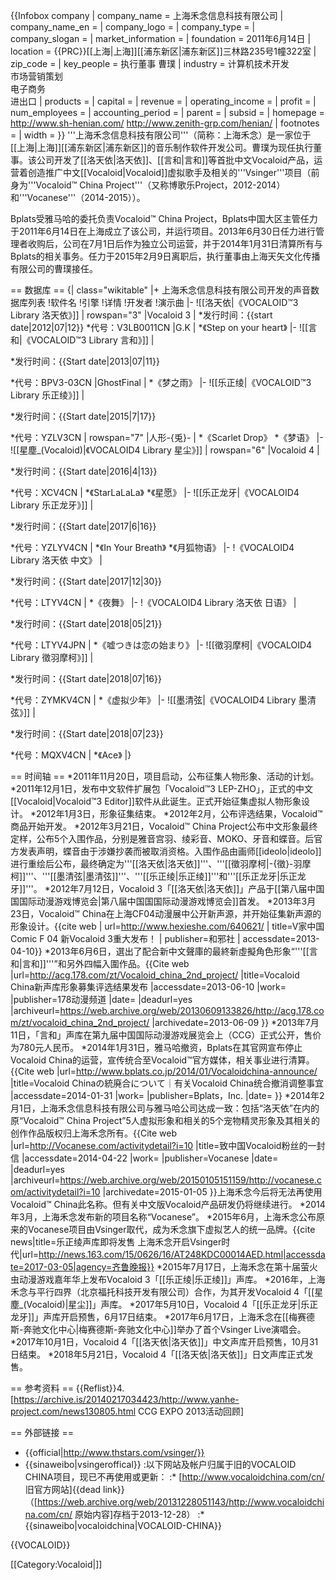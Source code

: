 {{Infobox company 
| company_name =  上海禾念信息科技有限公司
| company_name_en = 
| company_logo = 
| company_type = 
| company_slogan = 
| market_information = 
| foundation = 2011年6月14日
| location = {{PRC}}[[上海|上海]][[浦东新区|浦东新区]]三林路235号1幢322室
| zip_code = 
| key_people = 执行董事 曹璞
| industry = 计算机技术开发<br/>市场营销策划<br/>电子商务<br/>进出口
| products = 
| capital = 
| revenue = 
| operating_income = 
| profit = 
| num_employees = 
| accounting_period = 
| parent = 
| subsid = 
| homepage = http://www.sh-henian.com/
http://www.zenith-grp.com/henian/
| footnotes = 
| width = 
}}
'''上海禾念信息科技有限公司'''（简称：上海禾念）是一家位于[[上海|上海]][[浦东新区|浦东新区]]的音乐制作软件开发公司。曹璞为现任执行董事。该公司开发了[[洛天依|洛天依]]、[[言和|言和]]等首批中文Vocaloid产品，运营着创造推广中文[[Vocaloid|Vocaloid]]虚拟歌手及相关的'''Vsinger'''项目（前身为'''Vocaloid™ China Project'''（又称博歌乐Project，2012-2014）和'''Vocanese'''（2014-2015））。

Bplats受雅马哈的委托负责Vocaloid™ China Project，Bplats中国大区主管任力于2011年6月14日在上海成立了该公司，并运行项目。2013年6月30日任力进行管理者收购后，公司在7月1日后作为独立公司运营，并于2014年1月31日清算所有与Bplats的相关事务。任力于2015年2月9日离职后，执行董事由上海天矢文化传播有限公司的曹璞接任。

== 数据库 ==
{| class="wikitable"
|+ 上海禾念信息科技有限公司开发的声音数据库列表
!软件名
!引擎
!详情
!开发者
!演示曲
|-
![[洛天依|《VOCALOID™3 Library 洛天依》]]
| rowspan="3" |Vocaloid 3
|
*发行时间：{{start date|2012|07|12}}
*代号：V3LB0011CN
|G.K
|
*《Step on your heart》
|-
![[言和|《VOCALOID™3 Library 言和》]]
|

*发行时间：{{Start date|2013|07|11}}

*代号：BPV3-03CN
|GhostFinal
|
*《梦之雨》
|-
![[乐正绫|《VOCALOID™3 Library 乐正绫》]]
|

*发行时间：{{Start date|2015|7|17}}

*代号：YZLV3CN
| rowspan="7" |人形-{兎}-
|
*《Scarlet Drop》
*《梦语》
|-
![[星塵_(Vocaloid)|《VOCALOID4 Library 星尘》]]
| rowspan="6" |Vocaloid 4
|

*发行时间：{{Start date|2016|4|13}}

*代号：XCV4CN
|
*《StarLaLaLa》
*《星愿》
|-
![[乐正龙牙|《VOCALOID4 Library 乐正龙牙》]]
|

*发行时间：{{Start date|2017|6|16}}

*代号：YZLYV4CN
|
*《In Your Breath》
*《月狐物语》
|-
!《VOCALOID4 Library 洛天依 中文》
|

*发行时间：{{Start date|2017|12|30}}

*代号：LTYV4CN
|
*《夜舞》
|-
!《VOCALOID4 Library 洛天依 日语》
|

*发行时间：{{Start date|2018|05|21}}

*代号：LTYV4JPN
|
*《嘘つきは恋の始まり》
|-
![[徵羽摩柯|《VOCALOID4 Library 徵羽摩柯》]]
|

*发行时间：{{Start date|2018|07|16}}

*代号：ZYMKV4CN
|
*《虚拟少年》
|-
![[墨清弦|《VOCALOID4 Library 墨清弦》]]
|

*发行时间：{{Start date|2018|07|23}}

*代号：MQXV4CN
|
*《Ace》
|}

== 时间轴 ==
*2011年11月20日，项目启动，公布征集人物形象、活动的计划。
*2011年12月1日，发布中文软件扩展包「Vocaloid™3 LEP-ZHO」，正式的中文[[Vocaloid|Vocaloid™3 Editor]]软件从此诞生。正式开始征集虚拟人物形象设计。
*2012年1月3日，形象征集结束。
*2012年2月，公布评选结果，Vocaloid™商品开始开发。
*2012年3月21日，Vocaloid™ China Project公布中文形象最终定样，公布5个入围作品，分别是雅音宫羽、绫彩音、MOKO、牙音和蝶音。后官方发表声明，蝶音由于涉嫌抄袭而被取消资格。入围作品由画师[[ideolo|ideolo]]进行重绘后公布，最终确定为'''[[洛天依|洛天依]]'''、'''[[徵羽摩柯|-{徵}-羽摩柯]]'''、'''[[墨清弦|墨清弦]]'''、'''[[乐正绫|乐正绫]]'''和'''[[乐正龙牙|乐正龙牙]]'''。
*2012年7月12日，Vocaloid 3「[[洛天依|洛天依]]」产品于[[第八届中国国国际动漫游戏博览会|第八届中国国国际动漫游戏博览会]]首发。
*2013年3月23日，Vocaloid™ China在上海CF04动漫展中公开新声源，并开始征集新声源的形象设计。<ref>{{cite web | url=http://www.hexieshe.com/640621/ | title=V家中国Comic F 04 新Vocaloid 3重大发布！ | publisher=和邪社 | accessdate=2013-04-10}}</ref>
*2013年6月6日，選出了配合新中文聲庫的最終新虛擬角色形象“'''[[言和|言和]]'''”和另外四幅入圍作品。<ref>{{Cite web |url=http://acg.178.com/zt/Vocaloid_china_2nd_project/ |title=Vocaloid China新声库形象募集评选结果发布 |accessdate=2013-06-10 |work= |publisher=178动漫频道 |date= |deadurl=yes |archiveurl=https://web.archive.org/web/20130609133826/http://acg.178.com/zt/vocaloid_china_2nd_project/ |archivedate=2013-06-09 }}</ref>
*2013年7月11日，「言和」声库在第九届中国国际动漫游戏展览会上（CCG）正式公开，售价为780元人民币。
*2014年1月31日，雅马哈撤资，Bplats在其官网宣布停止Vocaloid China的运营，宣传统合至Vocaloid™官方媒体，相关事业进行清算。<ref>{{Cite web |url=http://www.bplats.co.jp/2014/01/Vocaloidchina-announce/ |title=Vocaloid Chinaの統廃合について｜有关Vocaloid China统合撤消调整事宜 |accessdate=2014-01-31 |work= |publisher=Bplats，Inc. |date= }}</ref>
*2014年2月1日，上海禾念信息科技有限公司与雅马哈公司达成一致：包括“洛天依”在内的原“Vocaloid™ China Project”5人虚拟形象和相关的5个宠物精灵形象及其相关的创作作品版权归上海禾念所有。<ref>{{Cite web |url=http://Vocanese.com/activitydetail?i=10 |title=致中国Vocaloid粉丝的一封信 |accessdate=2014-04-22 |work= |publisher=Vocanese |date= |deadurl=yes |archiveurl=https://web.archive.org/web/20150105151159/http://vocanese.com/activitydetail?i=10 |archivedate=2015-01-05 }}</ref>上海禾念今后将无法再使用Vocaloid™ China此名称。但有关中文版Vocaloid产品研发仍将继续进行。
*2014年3月，上海禾念发布新的项目名称“Vocanese”。
*2015年6月，上海禾念公布原来的Vocanese项目由Vsinger取代，成为禾念旗下虚拟艺人的统一品牌。<ref name="vsinger">{{cite news|title=乐正绫声库即将发售 上海禾念开启Vsinger时代|url=http://news.163.com/15/0626/16/AT248KDC00014AED.html|accessdate=2017-03-05|agency=齐鲁晚报}}</ref>
*2015年7月17日，上海禾念在第十届萤火虫动漫游戏嘉年华上发布Vocaloid 3「[[乐正绫|乐正绫]]」声库。
*2016年，上海禾念与平行四界（北京福托科技开发有限公司）合作，为其开发Vocaloid 4「[[星塵_(Vocaloid)|星尘]]」声库。
*2017年5月10日，Vocaloid 4「[[乐正龙牙|乐正龙牙]]」声库开启预售，6月17日结束。
*2017年6月17日，上海禾念在[[梅赛德斯-奔驰文化中心|梅赛德斯-奔驰文化中心]]举办了首个Vsinger Live演唱会。
*2017年10月1日，Vocaloid 4「[[洛天依|洛天依]]」中文声库开启预售，10月31日结束。
*2018年5月21日，Vocaloid 4「[[洛天依|洛天依]]」日文声库正式发售。

== 参考资料 ==
{{Reflist}}4.[https://archive.is/20140217034423/http://www.yanhe-project.com/news130805.html CCG EXPO 2013活动回顾]

== 外部链接 ==
* {{official|http://www.thstars.com/vsinger/}}
* {{sinaweibo|vsingeroffical}}
:以下网站及帐户归属于旧的VOCALOID CHINA项目，现已不再使用或更新：
:* [http://www.vocaloidchina.com/cn/ 旧官方网站]{{dead link}}（[https://web.archive.org/web/20131228051143/http://www.vocaloidchina.com/cn/ 原始内容]存档于2013-12-28）
:* {{sinaweibo|vocaloidchina|VOCALOID-CHINA}}

{{VOCALOID}}

[[Category:Vocaloid|]]
